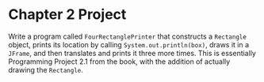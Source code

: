 # Chapter 2 Project

Write a program called `FourRectanglePrinter` that constructs a `Rectangle` object, prints its location by calling `System.out.println(box)`, draws it in a `JFrame`, and then translates and prints it three more times. This is essentially Programming Project 2.1 from the book, with the addition of actually drawing the `Rectangle`.
